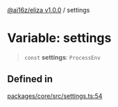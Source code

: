 [@ai16z/eliza v1.0.0](../index.md) / settings

# Variable: settings

> `const` **settings**: `ProcessEnv`

## Defined in

[packages/core/src/settings.ts:54](https://github.com/0xVitae/DarkSun/blob/main/packages/core/src/settings.ts#L54)
